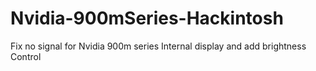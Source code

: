 # Nvidia-900mSeries-Hackintosh
Fix no signal for Nvidia 900m series Internal display and add brightness Control
